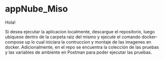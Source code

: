 # appNube_Miso

Hola!

Si desea ejecutar la aplicacion localmente, descargue el repositorio, luego ubiquese dentro de la carpeta raiz del mismo y ejecute el comando docker-compose up lo cual iniciara la contruccion y montaje de las imagenes en docker.
 Adicionalmente, en el repo se encuentra la colección de las pruebas y las variables de ambiente en Postman para poder ejecutar las pruebas. 
